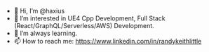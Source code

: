 - 👋 Hi, I’m @haxius
- 👀 I’m interested in UE4 Cpp Development, Full Stack (React/GraphQL/Serverless/AWS) Development.
- 🌱 I’m always learning.
- 📫 How to reach me: https://www.linkedin.com/in/randykeithlittle

<!---
haxius/haxius is a ✨ special ✨ repository because its `README.md` (this file) appears on your GitHub profile.
You can click the Preview link to take a look at your changes.
--->
